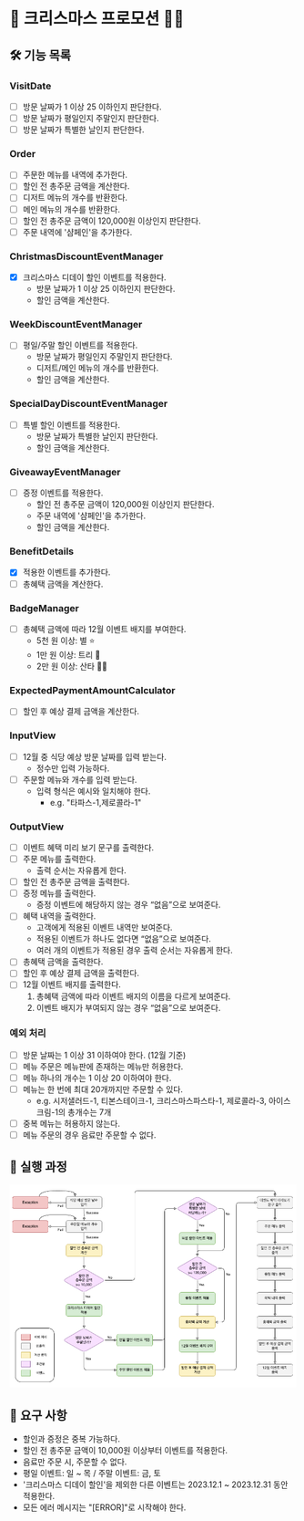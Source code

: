 # 🎄 크리스마스 프로모션 🎅🏻

## 🛠️ 기능 목록
### VisitDate
- [ ] 방문 날짜가 1 이상 25 이하인지 판단한다.
- [ ] 방문 날짜가 평일인지 주말인지 판단한다.
- [ ] 방문 날짜가 특별한 날인지 판단한다.

### Order
- [ ] 주문한 메뉴를 내역에 추가한다.
- [ ] 할인 전 총주문 금액을 계산한다.
- [ ] 디저트 메뉴의 개수를 반환한다.
- [ ] 메인 메뉴의 개수를 반환한다.
- [ ] 할인 전 총주문 금액이 120,000원 이상인지 판단한다.
- [ ] 주문 내역에 '샴페인'을 추가한다. 

### ChristmasDiscountEventManager
- [x] 크리스마스 디데이 할인 이벤트를 적용한다.
  - 방문 날짜가 1 이상 25 이하인지 판단한다.
  - 할인 금액을 계산한다.

### WeekDiscountEventManager
- [ ] 평일/주말 할인 이벤트를 적용한다.
  - 방문 날짜가 평일인지 주말인지 판단한다.
  - 디저트/메인 메뉴의 개수를 반환한다.
  - 할인 금액을 계산한다.

### SpecialDayDiscountEventManager
- [ ] 특별 할인 이벤트를 적용한다.
  - 방문 날짜가 특별한 날인지 판단한다.
  - 할인 금액을 계산한다.

### GiveawayEventManager
- [ ] 증정 이벤트를 적용한다.
  - 할인 전 총주문 금액이 120,000원 이상인지 판단한다.
  - 주문 내역에 '샴페인'을 추가한다.
  - 할인 금액을 계산한다.

### BenefitDetails
- [x] 적용한 이벤트를 추가한다.
- [ ] 총혜택 금액을 계산한다.

### BadgeManager
- [ ] 총혜택 금액에 따라 12월 이벤트 배지를 부여한다.
  - 5천 원 이상: 별 ⭐️
  - 1만 원 이상: 트리 🎄
  - 2만 원 이상: 산타 🎅🏻

### ExpectedPaymentAmountCalculator
- [ ] 할인 후 예상 결제 금액을 계산한다.

### InputView
- [ ] 12월 중 식당 예상 방문 날짜를 입력 받는다.
  - 정수만 입력 가능하다.
- [ ] 주문할 메뉴와 개수를 입력 받는다.
  - 입력 형식은 예시와 일치해야 한다.
    - e.g. "타파스-1,제로콜라-1"

### OutputView
- [ ] 이벤트 혜택 미리 보기 문구를 출력한다.
- [ ] 주문 메뉴를 출력한다.
  - 출력 순서는 자유롭게 한다.
- [ ] 할인 전 총주문 금액을 출력한다.
- [ ] 증정 메뉴를 출력한다.
  - 증정 이벤트에 해당하지 않는 경우 “없음”으로 보여준다.
- [ ] 혜택 내역을 출력한다.
  - 고객에게 적용된 이벤트 내역만 보여준다.
  - 적용된 이벤트가 하나도 없다면 “없음”으로 보여준다.
  - 여러 개의 이벤트가 적용된 경우 출력 순서는 자유롭게 한다.
- [ ] 총혜택 금액을 출력한다.
- [ ] 할인 후 예상 결제 금액을 출력한다.
- [ ] 12월 이벤트 배지를 출력한다.
    1. 총혜택 금액에 따라 이벤트 배지의 이름을 다르게 보여준다.
    2. 이벤트 배지가 부여되지 않는 경우 “없음”으로 보여준다.

### 예외 처리
- [ ] 방문 날짜는 1 이상 31 이하여야 한다. (12월 기준)
- [ ] 메뉴 주문은 메뉴판에 존재하는 메뉴만 허용한다.
- [ ] 메뉴 하나의 개수는 1 이상 20 이하여야 한다.
- [ ] 메뉴는 한 번에 최대 20개까지만 주문할 수 있다.
  - e.g. 시저샐러드-1, 티본스테이크-1, 크리스마스파스타-1, 제로콜라-3, 아이스크림-1의 총개수는 7개
- [ ] 중복 메뉴는 허용하지 않는다.
- [ ] 메뉴 주문의 경우 음료만 주문할 수 없다.

## 🚀 실행 과정
<img src="christmas promotion flow.png">

## 🔎 요구 사항
- 할인과 증정은 중복 가능하다.
- 할인 전 총주문 금액이 10,000원 이상부터 이벤트를 적용한다.
- 음료만 주문 시, 주문할 수 없다.
- 평일 이벤트: 일 ~ 목 / 주말 이벤트: 금, 토
- '크리스마스 디데이 할인'을 제외한 다른 이벤트는 2023.12.1 ~ 2023.12.31 동안 적용한다.
- 모든 에러 메시지는 "[ERROR]"로 시작해야 한다.